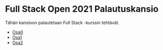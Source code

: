 # **Full Stack Open 2021 Palautuskansio** 

Tähän kansioon palautetaan Full Stack -kurssin tehtävät.

* [Osa0](./Osa0/)
* [Osa1](./Osa1/) 
* [Osa2](./Osa2/)
